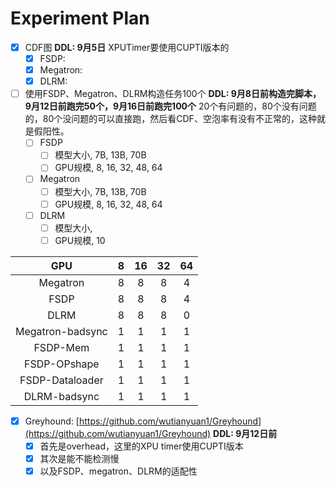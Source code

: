 # Experiment Plan
  - [x] CDF图 **DDL: 9月5日**
  XPUTimer要使用CUPTI版本的
    - [x] FSDP:
    - [x] Megatron:
    - [x] DLRM:
  - [ ] 使用FSDP、Megatron、DLRM构造任务100个 **DDL: 9月8日前构造完脚本，9月12日前跑完50个，9月16日前跑完100个**
    20个有问题的，80个没有问题的，80个没问题的可以直接跑，然后看CDF、空泡率有没有不正常的，这种就是假阳性。
    - [ ] FSDP
      - [ ] 模型大小, 7B, 13B, 70B
      - [ ] GPU规模, 8, 16, 32, 48, 64
    - [ ] Megatron
      - [ ] 模型大小, 7B, 13B, 70B
      - [ ] GPU规模, 8, 16, 32, 48, 64
    - [ ] DLRM
      - [ ] 模型大小,
      - [ ] GPU规模,
      10

|       GPU        |  8   |  16  |  32  |  64  |
| :--------------: | :--: | :--: | :--: | :--: |
|     Megatron     |  8   |  8   |  8   |  4   |
|       FSDP       |  8   |  8   |  8   |  4   |
|       DLRM       |  8   |  8   |  8   |  0   |
| Megatron-badsync |  1   |  1   |  1   |  1   |
|     FSDP-Mem     |  1   |  1   |  1   |  1   |
|   FSDP-OPshape   |  1   |  1   |  1   |  1   |
| FSDP-Dataloader  |  1   |  1   |  1   |  1   |
|   DLRM-badsync   |  1   |  1   |  1   |  1   |

  - [x] Greyhound: [https://github.com/wutianyuan1/Greyhound](https://github.com/wutianyuan1/Greyhound) **DDL: 9月12日前**
    - [x] 首先是overhead，这里的XPU timer使用CUPTI版本
    - [x] 其次是能不能检测慢
    - [x] 以及FSDP、megatron、DLRM的适配性
